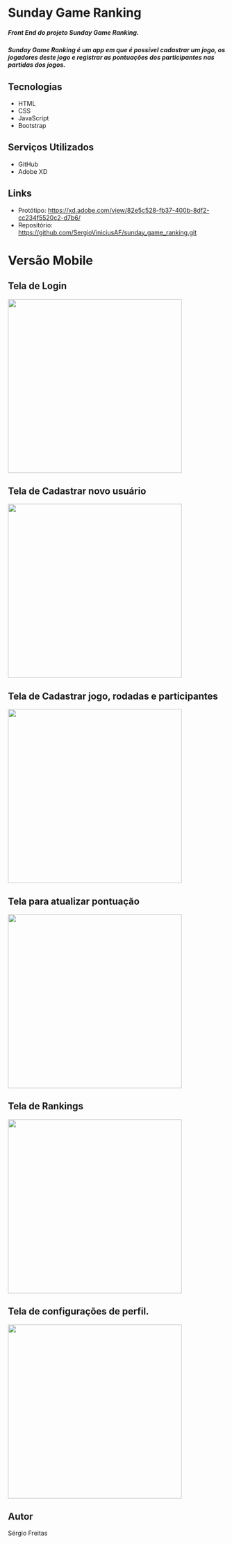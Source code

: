 # Sunday Game Ranking

##### Front End do projeto Sunday Game Ranking. 

##### Sunday Game Ranking é um app em que é possível cadastrar um jogo, os jogadores deste jogo e registrar as pontuações dos participantes nas partidas dos jogos.

## Tecnologias
- HTML
- CSS
- JavaScript
- Bootstrap
## Serviços Utilizados
- GitHub
- Adobe XD

## Links

- Protótipo: https://xd.adobe.com/view/82e5c528-fb37-400b-8df2-cc234f5520c2-d7b6/
- Repositório: https://github.com/SergioViniciusAF/sunday_game_ranking.git

# Versão Mobile 

## Tela de Login
<img src="https://user-images.githubusercontent.com/79481502/158879149-3bb7e2f0-4176-4d19-87ab-05a5c86c2329.png" width="400">

##  Tela de Cadastrar novo usuário
<img src="https://user-images.githubusercontent.com/79481502/158879155-47602391-2502-4cfc-85fa-5d666b501aec.png" width="400">

##  Tela de Cadastrar jogo, rodadas e participantes
<img src="https://user-images.githubusercontent.com/79481502/158879140-c25e3ebd-9e45-4cca-ac90-c9d2d2cdcc9c.png" width="400">

##  Tela para atualizar pontuação 
<img src="https://user-images.githubusercontent.com/79481502/158879143-f0b5cabe-d523-4cd1-a9da-2035e30b14cc.png" width="400">

##  Tela de Rankings 
<img src="https://user-images.githubusercontent.com/79481502/158879145-df35496f-1f01-404d-8650-256c6f34447e.png" width="400">

##  Tela de configurações de perfil.
<img src="https://user-images.githubusercontent.com/79481502/158879152-eea3027f-18e4-47ec-8bf1-f0d0367a702b.png" width="400">

## Autor

Sérgio Freitas






